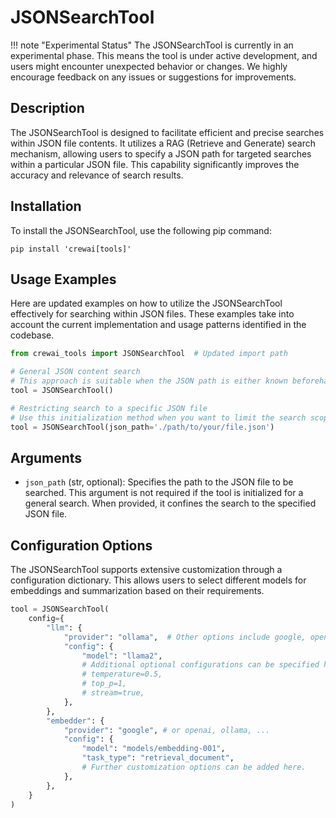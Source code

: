 # JSONSearchTool

!!! note "Experimental Status"
    The JSONSearchTool is currently in an experimental phase. This means the tool is under active development, and users might encounter unexpected behavior or changes. We highly encourage feedback on any issues or suggestions for improvements.

## Description
The JSONSearchTool is designed to facilitate efficient and precise searches within JSON file contents. It utilizes a RAG (Retrieve and Generate) search mechanism, allowing users to specify a JSON path for targeted searches within a particular JSON file. This capability significantly improves the accuracy and relevance of search results.

## Installation
To install the JSONSearchTool, use the following pip command:

```shell
pip install 'crewai[tools]'
```

## Usage Examples
Here are updated examples on how to utilize the JSONSearchTool effectively for searching within JSON files. These examples take into account the current implementation and usage patterns identified in the codebase.

```python
from crewai_tools import JSONSearchTool  # Updated import path

# General JSON content search
# This approach is suitable when the JSON path is either known beforehand or can be dynamically identified.
tool = JSONSearchTool()

# Restricting search to a specific JSON file
# Use this initialization method when you want to limit the search scope to a specific JSON file.
tool = JSONSearchTool(json_path='./path/to/your/file.json')
```

## Arguments
- `json_path` (str, optional): Specifies the path to the JSON file to be searched. This argument is not required if the tool is initialized for a general search. When provided, it confines the search to the specified JSON file.

## Configuration Options
The JSONSearchTool supports extensive customization through a configuration dictionary. This allows users to select different models for embeddings and summarization based on their requirements.

```python
tool = JSONSearchTool(
    config={
        "llm": {
            "provider": "ollama",  # Other options include google, openai, anthropic, llama2, etc.
            "config": {
                "model": "llama2",
                # Additional optional configurations can be specified here.
                # temperature=0.5,
                # top_p=1,
                # stream=true,
            },
        },
        "embedder": {
            "provider": "google", # or openai, ollama, ...
            "config": {
                "model": "models/embedding-001",
                "task_type": "retrieval_document",
                # Further customization options can be added here.
            },
        },
    }
)
```
